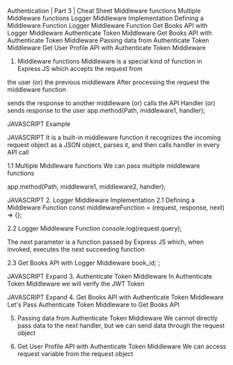 Authentication | Part 3 | Cheat Sheet
Middleware functions
Multiple Middleware functions
Logger Middleware Implementation
Defining a Middleware Function
Logger Middleware Function
Get Books API with Logger Middleware
Authenticate Token Middleware
Get Books API with Authenticate Token Middleware
Passing data from Authenticate Token Middleware
Get User Profile API with Authenticate Token Middleware
1. Middleware functions
Middleware is a special kind of function in Express JS which accepts the request from

the user (or)
the previous middleware
After processing the request the middleware function

sends the response to another middleware (or)
calls the API Handler (or)
sends response to the user
app.method(Path, middleware1, handler);


JAVASCRIPT
Example

JAVASCRIPT
It is a built-in middleware function it recognizes the incoming request object as a JSON object, parses it, and then calls handler in every API call

1.1 Multiple Middleware functions
We can pass multiple middleware functions

app.method(Path, middleware1, middleware2, handler);


JAVASCRIPT
2. Logger Middleware Implementation
2.1 Defining a Middleware Function
const middlewareFunction = (request, response, next) => {};



2.2 Logger Middleware Function
  console.log(request.query);


The next parameter is a function passed by Express JS which, when invoked, executes the next succeeding function

2.3 Get Books API with Logger Middleware
    book_id;`;


 
JAVASCRIPT
Expand
3. Authenticate Token Middleware
In Authenticate Token Middleware we will verify the JWT Token

 
JAVASCRIPT
Expand
4. Get Books API with Authenticate Token Middleware
Let's Pass Authenticate Token Middleware to Get Books API


5. Passing data from Authenticate Token Middleware
We cannot directly pass data to the next handler, but we can send data through the request object


6. Get User Profile API with Authenticate Token Middleware
We can access request variable from the request object


